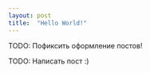 ```yaml
---
layout: post
title:  "Hello World!"
---
```


TODO: Пофиксить оформление постов!

TODO: Написать пост :)
